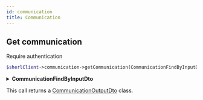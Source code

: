 ```yaml
---
id: communication
title: Communication
---
```


## Get communication

<span class="badge badge--warning">Require authentication</span>

```php
$sherlClient->communication->getCommunication(CommunicationFindByInputDto $filters);
```

<details>
 <summary><b>CommunicationFindByInputDto</b></summary>

| Champs          |            Type            | Requis | Description                         |
| :-------------- | :------------------------: | :----: | ----------------------------------- |
| **id**          |          `string`          |  :x:   | L'identifiant de la communication.  |
| **uri**         |          `string`          |  :x:   | L'URI de la communication.          |
| **consumerId**  |          `string`          |  :x:   | L'identifiant du consommateur.      |
| **senderId**    |          `string`          |  :x:   | L'identifiant de l'expéditeur.      |
| **receiverUri** |          `string`          |  :x:   | L'URI du destinataire.              |
| **aboutUri**    |          `string`          |  :x:   | L'URI du sujet de la communication. |
| **channel**     | `CommunicationChannelEnum` |  :x:   | Le canal de communication (enum).   |
| **type**        |  `CommunicationTypeEnum`   |  :x:   | Le type de communication (enum).    |

</details>

This call returns a [CommunicationOutputDto](communication-types#communicationoutputdto) class.
